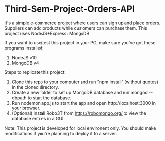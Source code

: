 # Third-Sem-Project-Orders-API
It's a simple e-commerce project where users can sign up and place orders. Suppliers can add products while customers can purchase them. This project uses NodeJS+Express+MongoDB

If you want to use/test this project in your PC, make sure you've got these programs installed:
 1. NodeJS v10
 2. MongoDB v4
 
 Steps to replicate this project:
 
 1. Clone this repo to your computer and run "npm install" (without quotes) in the cloned directory.
 2. Create a new folder to set up MongoDB database and run mongod --dbpath <PATH> to start the database.
 3. Run nodemon app.js to start the app and open http://localhost:3000 in your browser.
 4. (Optional) Install Robo3T from https://robomongo.org/ to view the database entries in a GUI.
 
 Note: This project is developed for local environent only. You should make modifications if you're planning to deploy it to a server.
